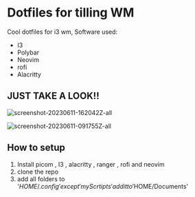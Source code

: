 # Dotfiles for tilling WM
Cool dotfiles for i3 wm, Software used:
- I3
- Polybar
- Neovim
- rofi
- Alacritty
## JUST TAKE A LOOK!!
![screenshot-20230611-162042Z-all](https://github.com/ibrahim317/dotfiles/assets/74654255/2b47a3c5-88fb-42e4-8a41-54612dd98392)

![screenshot-20230611-091755Z-all](https://github.com/ibrahim317/dotfiles/assets/74654255/9b21da4f-9b27-463e-b4fb-067f203f8960)
## How to setup
1. Install picom , I3 , alacritty , ranger , rofi and neovim
2. clone the repo
3. add all folders to '$HOME/.config' except 'myScrtipts' add it to '$HOME/Documents'

